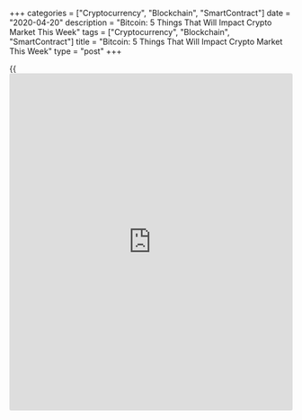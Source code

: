 +++
categories = ["Cryptocurrency", "Blockchain", "SmartContract"]
date = "2020-04-20"
description = "Bitcoin: 5 Things That Will Impact Crypto Market This Week"
tags = ["Cryptocurrency", "Blockchain", "SmartContract"]
title = "Bitcoin: 5 Things That Will Impact Crypto Market This Week"
type = "post"
+++

{{<iframe id="large-banner" src="https://www.bounty.group/#slide=19.0" width="100%" height="600" scrolling="no" style="border: 0px solid rgb(216, 221, 230); border-radius: 3px;">}}

From oil nearing $10 to stocks trading near all-time highs despite
millions of unemployed, Bitcoin has a lot to consider this week. Bitcoin
(BTC) maintained $7,000 despite strong resistance on April 20 as oil
crashed through fresh support levels towards $10. Heading into what
promises to be a choppy week for traditional markets, here are five
things to watch for Bitcoin traders in the coming days.

Data from Coin360 and Cointelegraph Markets showed some rare calm for
BTC/USD as the week began. The pair circled $7,190 at press time, having
lingered inside a $300 corridor over the weekend. Bitcoin has now
maintained $7,000 support since April 16, while analysts continue to
warn that year-to-date resistance and the 200-day moving average both
present barriers to further growth.

[![[BTC](https://www.playgroundfx.com/blog/who-is-the-creator-of-bitcoin/) maintained 7,000april 20][1]][1]

The last time such prices were recorded was in 1999, while a $10 price
tag was rarely seen on market closes even then — since 1987, a close of
$10.82 formed the record low, according to data from Macrotrends. As
Cointelegraph reported, even United States President Donald Trump has
appeared resigned to the idea of oil falling even as low as single
digits per barrel. “No one wants oil right now,” Bloomberg summarized
while tracking the decline on Monday.

Paradoxically, stock markets continue to gain, despite millions of
unemployed workers still appearing and the U.S. and other governments
supporting them with helicopter money. Commentator Holger Zschaepitz
noted on Monday that a basket of stocks known as FANGMAN — Facebook,
Amazon, Netflix, Alphabet, Microsoft, Apple, Nvidia — traded just 7%
below its all-time highs as the week began. Since its crash in March,
Bitcoin has shown a continued correlation with the fortunes of major
stock markets. The increasingly bizarre contrast has formed the topic of
intense scrutiny by Bitcoin supporters, however, with Max Keiser arguing
that it represents the illicit transfer of wealth away from workers and
companies to banks and the state.

Bitcoin’s third seminal block reward halving is now just three weeks
away. Set to reduce the amount paid to miners per block to 6.25 BTC, the
event will harden Bitcoin as money overnight.

In an interview on Sunday, Saifedean Ammous, author of the popular book
“The Bitcoin Standard” made a simple argument for the halving’s positive
impact on the Bitcoin price. Once the flow of new Bitcoins halves, he
argued, demand could theoretically also halve and still keep BTC/USD at
its current level.

PlanB, the analyst behind the celebrated stock-to-flow price model,
meanwhile sticks by its latest forecast — by the end of 2020, Bitcoin
should trade at around $30,000.

On Tuesday, Bitcoin’s difficulty adjustment feature means it will become
8.5% more difficult to find new blocks. This is one of the rare larger
upticks after difficulty — and interpreted as a bullish sign by some
analysts — adjusted downwards following last month’s price crash. As
Cointelegraph often reports, difficulty plays a key role in ensuring
Bitcoin remains hard money — price fluctuations do not result in coins
being mined faster or slower, and the stock-to-flow ratio is thus
preserved.

Bitcoin Price: 5 Things That Will Impact the Crypto Market This Week,
CoinTelegraph, Apr 20

_Source:[FXPro][2]_

   1. /files/downloads/8/3/5/8353687cdc683d76b060c06a8bf9778f_1d5aa881944e0427b83152909b5ae667.png
   2. /geturl/index/b4926232c8699963c2bc305e0a8064674dae4c71/